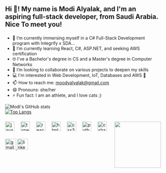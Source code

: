 <h2 align="left">Hi 👋! My name is Modi Alyalak, and I'm an aspiring full-stack developer, from Saudi Arabia. Nice To meet you! </h2>

###

- 🔭 I’m currently immersing myself in a C# Full-Stack Development program with Integrify x SDA...
- 🌱 I’m currently learning React, C#, ASP.NET, and seeking AWS certification
- 🤓 I've a Bachelor's degree in CS and a Master's degree in Computer Networks
- 👯 I’m looking to collaborate on various projects to deepen my skills
- 💻 I'm interested in Web Development, IoT, Databases and AWS 🥇 
- 📫 How to reach me: [moodyalyalak@gmail.com](mailto:moodyalyalak@gmail.com)
- 😄 Pronouns: she/her
- ⚡ Fun fact: I am an athlete, and I love cats ;) 

<div align="center">
<!--   <img src="https://github-readme-stats.vercel.app/api?username=modiox&hide_title=false&hide_rank=false&show_icons=true&include_all_commits=true&count_private=true&disable_animations=false&theme=dracula&locale=en&hide_border=false" height="150" alt="stats graph"  /> -->
<!--   <img src="https://github-readme-stats.vercel.app/api/top-langs?username=modiox&locale=en&hide_title=false&layout=compact&card_width=320&langs_count=5&theme=dracula&hide_border=false" height="150" alt="languages graph"  /> -->

 <span style="display: flex; justify-content: space-between; width: 100%;">  ![Modi's GitHub stats](https://github-readme-stats.vercel.app/api?username=modiox&show_icons=true&theme=radical)  </span>
 <span style="display: flex; justify-content: space-between; width: 100%;">  [![Top Langs](https://github-readme-stats.vercel.app/api/top-langs/?username=modiox&layout=pie&theme=radical)](https://github.com/modiox/github-readme-stats) </span>
  </div>
</span>

###


<img align="right" height="150" src="https://i.imgflip.com/65efzo.gif"  />

###

<div align="left">
  <img src="https://cdn.jsdelivr.net/gh/devicons/devicon/icons/javascript/javascript-original.svg" height="30" alt="javascript logo"  />
  <img width="12" />
  <img src="https://cdn.jsdelivr.net/gh/devicons/devicon/icons/typescript/typescript-original.svg" height="30" alt="typescript logo"  />
  <img width="12" />
  <img src="https://cdn.jsdelivr.net/gh/devicons/devicon/icons/react/react-original.svg" height="30" alt="react logo"  />
  <img width="12" />
  <img src="https://cdn.jsdelivr.net/gh/devicons/devicon/icons/html5/html5-original.svg" height="30" alt="html5 logo"  />
  <img width="12" />
  <img src="https://cdn.jsdelivr.net/gh/devicons/devicon/icons/css3/css3-original.svg" height="30" alt="css3 logo"  />
  <img width="12" />
  <img src="https://cdn.jsdelivr.net/gh/devicons/devicon/icons/python/python-original.svg" height="30" alt="python logo"  />
  <img width="12" />
  <img src="https://cdn.jsdelivr.net/gh/devicons/devicon/icons/csharp/csharp-original.svg" height="30" alt="csharp logo"  />
</div>

###

<div align="left">
  <a href="mailto:moodyalyalak@gmail.com"> 
    <img src="https://img.shields.io/static/v1?message=Gmail&logo=gmail&label=&color=D14836&logoColor=white&labelColor=&style=for-the-badge" height="35" alt="gmail logo"  /> 
  </a>
  <a href="https://www.linkedin.com/in/modi-a-alyalak/"> 
    <img src="https://img.shields.io/static/v1?message=LinkedIn&logo=linkedin&label=&color=0077B5&logoColor=white&labelColor=&style=for-the-badge" height="35" alt="linkedin logo"  />
  </a> 
 
</div>





###


<br clear="both">

<!-- <img src="https://raw.githubusercontent.com/modiox/maurodesouza/output/snake.svg" alt="Snake animation" /> -->

###


<!--
**modiox/modiox** is a ✨ _special_ ✨ repository because its `README.md` (this file) appears on your GitHub profile.

Here are some ideas to get you started:

- 🔭 I’m currently working on ...
- 🌱 I’m currently learning ...
- 👯 I’m looking to collaborate on ...
- 🤔 I’m looking for help with ...
- 💬 Ask me about ...
- 📫 How to reach me: ...
- 😄 Pronouns: ...
- ⚡ Fun fact: ...
-->
